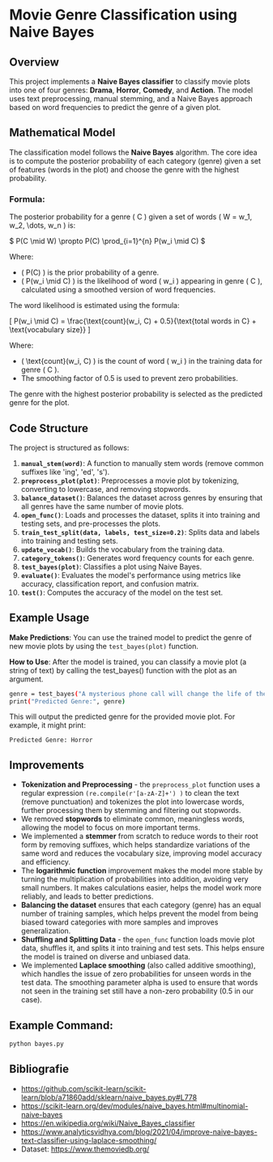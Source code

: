 # Movie Genre Classification using Naive Bayes

## Overview

This project implements a **Naive Bayes classifier** to classify movie plots into one of four genres: **Drama**, **Horror**, **Comedy**, and **Action**. The model uses text preprocessing, manual stemming, and a Naive Bayes approach based on word frequencies to predict the genre of a given plot.

## Mathematical Model

The classification model follows the **Naive Bayes** algorithm. The core idea is to compute the posterior probability of each category (genre) given a set of features (words in the plot) and choose the genre with the highest probability.

### Formula:
The posterior probability for a genre \( C \) given a set of words \( W = w_1, w_2, \dots, w_n \) is:

$ P(C \mid W) \propto P(C) \prod_{i=1}^{n} P(w_i \mid C) $

Where:
- \( P(C) \) is the prior probability of a genre.
- \( P(w_i \mid C) \) is the likelihood of word \( w_i \) appearing in genre \( C \), calculated using a smoothed version of word frequencies.

The word likelihood is estimated using the formula:

\[
P(w_i \mid C) = \frac{\text{count}(w_i, C) + 0.5}{\text{total words in C} + \text{vocabulary size}}
\]

Where:
- \( \text{count}(w_i, C) \) is the count of word \( w_i \) in the training data for genre \( C \).
- The smoothing factor of 0.5 is used to prevent zero probabilities.

The genre with the highest posterior probability is selected as the predicted genre for the plot.

## Code Structure

The project is structured as follows:

1. **`manual_stem(word)`**: A function to manually stem words (remove common suffixes like 'ing', 'ed', 's').
2. **`preprocess_plot(plot)`**: Preprocesses a movie plot by tokenizing, converting to lowercase, and removing stopwords.
3. **`balance_dataset()`**: Balances the dataset across genres by ensuring that all genres have the same number of movie plots.
4. **`open_func()`**: Loads and processes the dataset, splits it into training and testing sets, and pre-processes the plots.
5. **`train_test_split(data, labels, test_size=0.2)`**: Splits data and labels into training and testing sets.
6. **`update_vocab()`**: Builds the vocabulary from the training data.
7. **`category_tokens()`**: Generates word frequency counts for each genre.
8. **`test_bayes(plot)`**: Classifies a plot using Naive Bayes.
9. **`evaluate()`**: Evaluates the model's performance using metrics like accuracy, classification report, and confusion matrix.
10. **`test()`**: Computes the accuracy of the model on the test set.

## Example Usage
**Make Predictions**: You can use the trained model to predict the genre of new movie plots by using the `test_bayes(plot)` function.

**How to Use**: After the model is trained, you can classify a movie plot (a string of text) by calling the test_bayes() function with the plot as an argument.
```bash
genre = test_bayes("A mysterious phone call will change the life of the writer Valentino Lombardi and his family.")
print("Predicted Genre:", genre)
```
This will output the predicted genre for the provided movie plot. For example, it might print:


```
Predicted Genre: Horror
```
## Improvements
- **Tokenization and Preprocessing** - the `preprocess_plot` function uses a regular expression `(re.compile(r'[a-zA-Z]+') )` to clean the text (remove punctuation) and tokenizes the plot into lowercase words, further processing them by stemming and filtering out stopwords.
- We removed **stopwords** to eliminate common, meaningless words, allowing the model to focus on more important terms.
- We implemented a **stemmer** from scratch to reduce words to their root form by removing suffixes, which helps standardize variations of the same word and reduces the vocabulary size, improving model accuracy and efficiency.
- The **logarithmic function** improvement makes the model more stable by turning the multiplication of probabilities into addition, avoiding very small numbers. It makes calculations easier, helps the model work more reliably, and leads to better predictions.
- **Balancing the dataset** ensures that each category (genre) has an equal number of training samples, which helps prevent the model from being biased toward categories with more samples and improves generalization.
- **Shuffling and Splitting Data** - the `open_func` function loads movie plot data, shuffles it, and splits it into training and test sets. This helps ensure the model is trained on diverse and unbiased data.
- We implemented **Laplace smoothing** (also called additive smoothing), which handles the issue of zero probabilities for unseen words in the test data. The smoothing parameter alpha is used to ensure that words not seen in the training set still have a non-zero probability (0.5 in our case).

## Example Command:

```bash
python bayes.py
```

## Bibliografie
- https://github.com/scikit-learn/scikit-learn/blob/a71860add/sklearn/naive_bayes.py#L778
- https://scikit-learn.org/dev/modules/naive_bayes.html#multinomial-naive-bayes
- https://en.wikipedia.org/wiki/Naive_Bayes_classifier
- https://www.analyticsvidhya.com/blog/2021/04/improve-naive-bayes-text-classifier-using-laplace-smoothing/
- Dataset: https://www.themoviedb.org/
